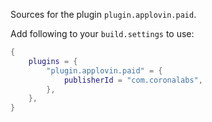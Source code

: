 Sources for the plugin `plugin.applovin.paid`.

Add following to your `build.settings` to use:
```lua
{
    plugins = {
        "plugin.applovin.paid" = {
            publisherId = "com.coronalabs",
        },
    },
}
```
